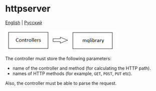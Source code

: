 # httpserver

[English](README.md) | [Русский](README.ru.md)

![httpserver-architechture](../docs/img/httpserver-architechture.png)

The controller must store the following parameters:
- name of the controller and method (for calculating the HTTP path).
- names of HTTP methods (for example, `GET`, `POST`, `PUT` etc).

Also, the controller must be able to parse the request.
